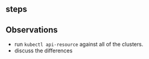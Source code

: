 ## steps

## Observations
- run `kubectl api-resource` against all of the clusters.
- discuss the differences
